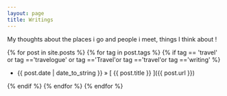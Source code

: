 ```yaml
---
layout: page
title: Writings
---
```

My thoughts about the places i go and people i meet, things I think about ! 

  {% for post in site.posts %}
  {% for tag in post.tags %}
  {% if tag == 'travel' or tag =='travelogue' or tag =='Travel'or tag =='travel'or tag =='writing' %}
  * {{ post.date | date_to_string }} &raquo; [ {{ post.title }} ]({{ post.url }})  
	
  {% endif %}
  {% endfor %}
  {% endfor %}
